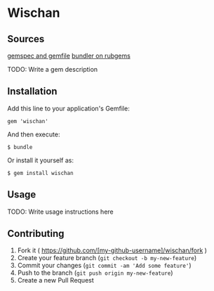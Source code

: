 # Wischan

## Sources ##
[gemspec and gemfile](http://yehudakatz.com/2010/12/16/clarifying-the-roles-of-the-gemspec-and-gemfile/)
[bundler on rubgems](http://bundler.io/rubygems.html)

TODO: Write a gem description

## Installation

Add this line to your application's Gemfile:

    gem 'wischan'

And then execute:

    $ bundle

Or install it yourself as:

    $ gem install wischan

## Usage

TODO: Write usage instructions here

## Contributing

1. Fork it ( https://github.com/[my-github-username]/wischan/fork )
2. Create your feature branch (`git checkout -b my-new-feature`)
3. Commit your changes (`git commit -am 'Add some feature'`)
4. Push to the branch (`git push origin my-new-feature`)
5. Create a new Pull Request
